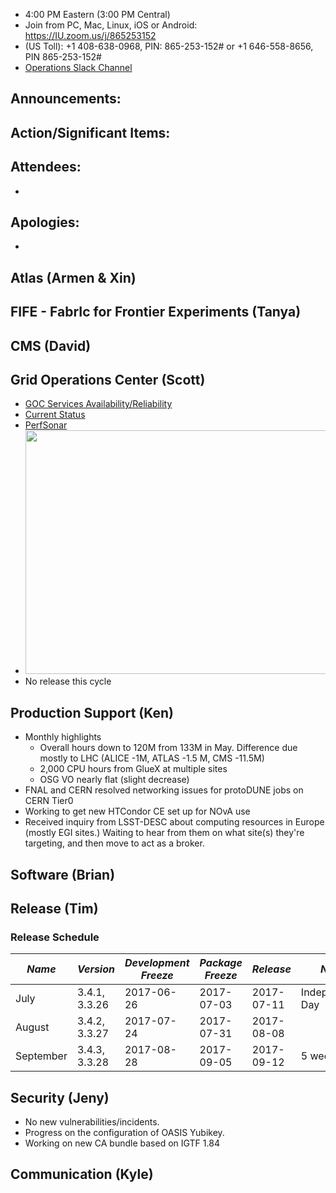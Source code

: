    * 4:00 PM Eastern (3:00 PM Central)
   * Join from PC, Mac, Linux, iOS or Android: https://IU.zoom.us/j/865253152
   * (US Toll): +1 408-638-0968, PIN: 865-253-152# or +1 646-558-8656, PIN 865-253-152#
   * [Operations Slack Channel](https://opensciencegrid.slack.com/messages/C5GAYBGA0/)
   
## Announcements: 
 
## Action/Significant Items:

   
## Attendees: 
   * 
   
## Apologies: 
   * 

## Atlas (Armen & Xin)
     
## FIFE - FabrIc for Frontier Experiments (Tanya) 
   
## CMS (David)

## Grid Operations Center (Scott)

   * [GOC Services Availability/Reliability](http://tinyurl.com/pre26vw)
   * [Current Status](http://monitor.grid.iu.edu/availability/production.html)
   * [PerfSonar](http://maddash.aglt2.org/maddash-webui/index.cgi?dashboard=OSG\%20Grid\%20Operations\%20Center\%20Test\%20Mesh\%20Config)
   * <img src="http://steige.grid.iu.edu/steige/10Jul2017.osg-flock.png" width='630' height='390'  /><br>
   * No release this cycle
      
## Production Support (Ken)   

   * Monthly highlights
      * Overall hours down to 120M from 133M in May. Difference due mostly to LHC (ALICE -1M, ATLAS -1.5 M, CMS -11.5M)
      * 2,000 CPU hours from GlueX at multiple sites
      * OSG VO nearly flat (slight decrease)
   * FNAL and CERN resolved networking issues for protoDUNE jobs on CERN Tier0
   * Working to get new HTCondor CE set up for NOvA use
   * Received inquiry from LSST-DESC about computing resources in Europe (mostly EGI sites.) Waiting to hear from them on what site(s) they're targeting, and then move to act as a broker.
   
   
## Software (Brian)

## Release (Tim)
### Release Schedule
| *Name* | *Version* | *Development Freeze* | *Package Freeze* | *Release* | *Notes* |
| ------ | --------- | -------------------- | ---------------- | --------- | ------- |
| July | 3.4.1, 3.3.26 | 2017-06-26 | 2017-07-03 | 2017-07-11 | Independence Day |
| August | 3.4.2, 3.3.27 | 2017-07-24 | 2017-07-31 | 2017-08-08 | |
| September | 3.4.3, 3.3.28 | 2017-08-28 | 2017-09-05 | 2017-09-12 | 5 week cycle |

## Security (Jeny)
   * No new vulnerabilities/incidents.
   * Progress on the configuration of OASIS Yubikey.
   * Working on new CA bundle based on IGTF 1.84
   
## Communication (Kyle)
